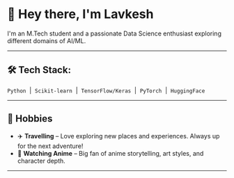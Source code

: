 # 👋 Hey there, I'm Lavkesh

I'm an M.Tech student and a passionate Data Science enthusiast exploring different domains of AI/ML.

---

## 🛠️ Tech Stack:
`Python` &nbsp;|&nbsp; `Scikit-learn` &nbsp;|&nbsp; `TensorFlow/Keras` &nbsp;|&nbsp; `PyTorch` &nbsp;|&nbsp; `HuggingFace` 

---

## 🧩 **Hobbies**
- ✈️ **Travelling** – Love exploring new places and experiences. Always up for the next adventure!
- 🎥 **Watching Anime** – Big fan of anime storytelling, art styles, and character depth.

---


